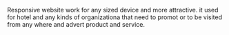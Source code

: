 Responsive website work for any sized device and more attractive. it used for hotel and any kinds of organizationa that need to promot or to be visited from  any where and advert product and service.
